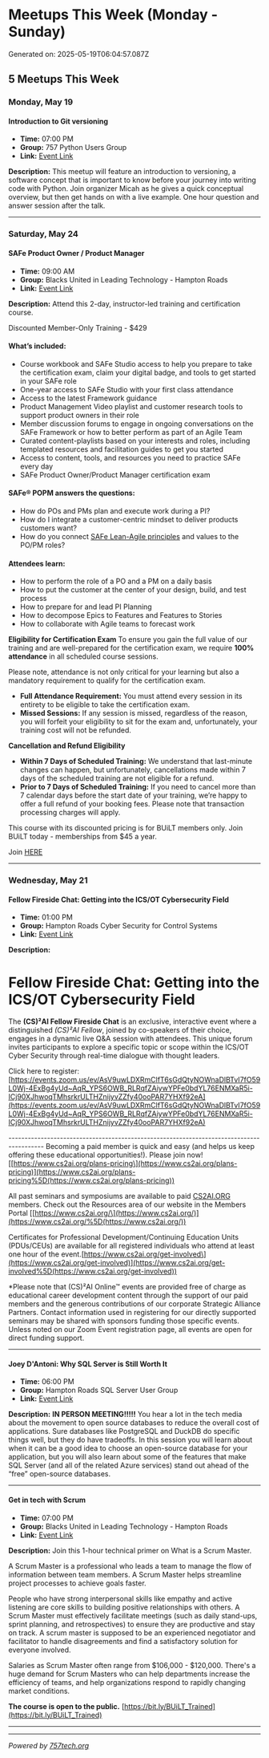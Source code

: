 # Meetups This Week (Monday - Sunday)

Generated on: 2025-05-19T06:04:57.087Z

## 5 Meetups This Week

### Monday, May 19

#### Introduction to Git versioning

- **Time:** 07:00 PM
- **Group:** 757 Python Users Group
- **Link:** [Event Link](https://www.meetup.com/757-python-users-group/events/307546263/)

**Description:**
This meetup will feature an introduction to versioning, a software concept that is important to know before your journey into writing code with Python. Join organizer Micah as he gives a quick conceptual overview, but then get hands on with a live example. One hour question and answer session after the talk.

---

### Saturday, May 24

#### SAFe Product Owner / Product Manager

- **Time:** 09:00 AM
- **Group:** Blacks United in Leading Technology - Hampton Roads
- **Link:** [Event Link](https://www.meetup.com/blacks-united-in-leading-technology-hampton-roads/events/307791482/)

**Description:**
Attend this 2-day, instructor-led training and certification course.

Discounted Member-Only Training - $429

#### What’s included:

* Course workbook and SAFe Studio access to help you prepare to take the certification exam, claim your digital badge, and tools to get started in your SAFe role
* One-year access to SAFe Studio with your first class attendance
* Access to the latest Framework guidance
* Product Management Video playlist and customer research tools to support product owners in their role
* Member discussion forums to engage in ongoing conversations on the SAFe Framework or how to better perform as part of an Agile Team
* Curated content-playlists based on your interests and roles, including templated resources and facilitation guides to get you started
* Access to content, tools, and resources you need to practice SAFe every day
* SAFe Product Owner/Product Manager certification exam

#### SAFe® POPM answers the questions:

* How do POs and PMs plan and execute work during a PI?
* How do I integrate a customer-centric mindset to deliver products customers want?
* How do you connect [SAFe Lean-Agile principles](https://scaledagile.com/safe-principles/) and values to the PO/PM roles?

#### Attendees learn:

* How to perform the role of a PO and a PM on a daily basis
* How to put the customer at the center of your design, build, and test process
* How to prepare for and lead PI Planning
* How to decompose Epics to Features and Features to Stories
* How to collaborate with Agile teams to forecast work

**Eligibility for Certification Exam**
To ensure you gain the full value of our training and are well-prepared for the certification exam, we require **100% attendance** in all scheduled course sessions.

Please note, attendance is not only critical for your learning but also a mandatory requirement to qualify for the certification exam.

* **Full Attendance Requirement:** You must attend every session in its entirety to be eligible to take the certification exam.
* **Missed Sessions:** If any session is missed, regardless of the reason, you will forfeit your eligibility to sit for the exam and, unfortunately, your training cost will not be refunded.

**Cancellation and Refund Eligibility**

* **Within 7 Days of Scheduled Training:** We understand that last-minute changes can happen, but unfortunately, cancellations made within 7 days of the scheduled training are not eligible for a refund.
* **Prior to 7 Days of Scheduled Training:** If you need to cancel more than 7 calendar days before the start date of your training, we’re happy to offer a full refund of your booking fees. Please note that transaction processing charges will apply.

This course with its discounted pricing is for BUiLT members only. Join BUiLT today - memberships from $45 a year.

Join [HERE](https://bit.ly/JoinBUiLT)

---

### Wednesday, May 21

#### Fellow Fireside Chat: Getting into the ICS/OT Cybersecurity Field

- **Time:** 01:00 PM
- **Group:** Hampton Roads Cyber Security for Control Systems
- **Link:** [Event Link](https://www.meetup.com/norfolk-cyber-security-for-control-systems/events/307801986/)

**Description:**
# Fellow Fireside Chat: Getting into the ICS/OT Cybersecurity Field

The **(CS)²AI Fellow Fireside Chat** is an exclusive, interactive event where a distinguished *(CS)²AI Fellow*, joined by co-speakers of their choice, engages in a dynamic live Q&A session with attendees. This unique forum invites participants to explore a specific topic or scope within the ICS/OT Cyber Security through real-time dialogue with thought leaders.

Click here to register: [https://events.zoom.us/ev/AsV9uwLDXRmClfT6sGdQtyNOWnaDlBTvI7fO59L0Wj-4ExBg4yUd~AqR_YPS6OWB_RLRqfZAiywYPFe0bdYL76ENMXaR5i-ICj90XJhwoqTMhsrkrULTHZnijyvZZfy40ooPAR7YHXf92eA](https://events.zoom.us/ev/AsV9uwLDXRmClfT6sGdQtyNOWnaDlBTvI7fO59L0Wj-4ExBg4yUd~AqR_YPS6OWB_RLRqfZAiywYPFe0bdYL76ENMXaR5i-ICj90XJhwoqTMhsrkrULTHZnijyvZZfy40ooPAR7YHXf92eA)

\-\-\-\-\-\-\-\-\-\-\-\-\-\-\-\-\-\-\-\-\-\-\-\-\-\-\-\-\-\-\-\-\-\-\-\-\-\-\-\-\-\-\-\-\-\-\-\-\-\-\-\-\-\-\-\-\-\-\-\-\-\-\-\-\-\-\-\-\-\-\-\-\-\-\-\-\-\-\-\-\-\-\-\-\-\-\-\-\-
Becoming a paid member is quick and easy (and helps us keep offering these educational opportunities!). Please join now! [[https://www.cs2ai.org/plans-pricing\](https://www.cs2ai.org/plans-pricing)](https://www.cs2ai.org/plans-pricing%5D(https://www.cs2ai.org/plans-pricing))

All past seminars and symposiums are available to paid [CS2AI.ORG](http://cs2ai.org/) members. Check out the Resources area of our website in the Members Portal [[https://www.cs2ai.org/\](https://www.cs2ai.org/)](https://www.cs2ai.org/%5D(https://www.cs2ai.org/))

Certificates for Professional Development/Continuing Education Units (PDUs/CEUs) are available for all registered individuals who attend at least one hour of the event.[https://www.cs2ai.org/get-involved\](https://www.cs2ai.org/get-involved)](https://www.cs2ai.org/get-involved%5D(https://www.cs2ai.org/get-involved))

\*Please note that (CS)²AI Online™ events are provided free of charge as educational career development content through the support of our paid members and the generous contributions of our corporate Strategic Alliance Partners. Contact information used in registering for our directly supported seminars may be shared with sponsors funding those specific events. Unless noted on our Zoom Event registration page, all events are open for direct funding support.

---

#### Joey D'Antoni: Why SQL Server is Still Worth It

- **Time:** 06:00 PM
- **Group:** Hampton Roads SQL Server User Group
- **Link:** [Event Link](https://www.meetup.com/hampton-roads-sql-server-user-group/events/306772557/)

**Description:**
**IN PERSON MEETING!!!!!**
You hear a lot in the tech media about the movement to open source databases to reduce the overall cost of applications. Sure databases like PostgreSQL and DuckDB do specific things well, but they do have tradeoffs. In this session you will learn about when it can be a good idea to choose an open-source database for your application, but you will also learn about some of the features that make SQL Server (and all of the related Azure services) stand out ahead of the “free” open-source databases.

---

#### Get in tech with Scrum

- **Time:** 07:00 PM
- **Group:** Blacks United in Leading Technology - Hampton Roads
- **Link:** [Event Link](https://www.meetup.com/blacks-united-in-leading-technology-hampton-roads/events/307673281/)

**Description:**
Join this 1-hour technical primer on What is a Scrum Master.

A Scrum Master is a professional who leads a team to manage the flow of information between team members. A Scrum Master helps streamline project processes to achieve goals faster.

People who have strong interpersonal skills like empathy and active listening are core skills to building positive relationships with others. A Scrum Master must effectively facilitate meetings (such as daily stand-ups, sprint planning, and retrospectives) to ensure they are productive and stay on track. A scrum master is supposed to be an experienced negotiator and facilitator to handle disagreements and find a satisfactory solution for everyone involved.

Salaries as Scrum Master often range from $106,000 - $120,000. There's a huge demand for Scrum Masters who can help departments increase the efficiency of teams, and help organizations respond to rapidly changing market conditions.

**The course is open to the public.**
[https://bit.ly/BUiLT_Trained](https://bit.ly/BUiLT_Trained)

---



---

*Powered by [757tech.org](https://757tech.org)*